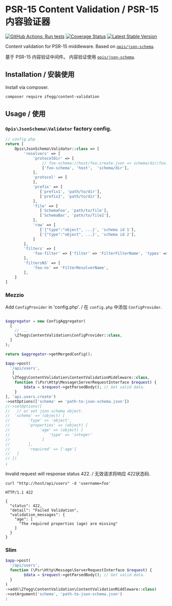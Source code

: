 PSR-15 Content Validation / PSR-15 内容验证器
===========================

[![GitHub Actions: Run tests](https://github.com/zfegg/content-validation/workflows/qa/badge.svg)](https://github.com/zfegg/content-validation/actions?query=workflow%3A%22qa%22)
[![Coverage Status](https://coveralls.io/repos/github/zfegg/content-validation/badge.svg?branch=master)](https://coveralls.io/github/zfegg/content-validation?branch=master)
[![Latest Stable Version](https://poser.pugx.org/zfegg/content-validation/v/stable.png)](https://packagist.org/packages/zfegg/content-validation)

Content validation for PSR-15 middleware. 
Based on [`opis/json-schema`](https://packagist.org/packages/opis/json-schema).


基于 PSR-15 内容验证中间件。
内容验证使用 [`opis/json-schema`](https://packagist.org/packages/opis/json-schema).

Installation / 安装使用
-----------------------

Install via composer.

```bash
composer require zfegg/content-validation
```

Usage / 使用
--------------

### `Opis\JsonSchema\Validator` factory config.

```php
// config.php
return [
    Opis\JsonSchema\Validator::class => [
        'resolvers' => [
            'protocolDir' => [
                // foo-schema://host/foo.create.json => schema/dir/foo.create.json
                ['foo-schema', 'host',  'schema/dir'],
            ],
            'protocol' => [
            ],
            'prefix' => [
               ['prefix1', 'path/to/dir'],
               ['prefix2', 'path/to/dir'],
            ],
            'file' => [
               ['SchemaFoo', 'path/to/file'],
               ['SchemaBar', 'path/to/file2'],
            ],
            'raw' => [
               ['{"type":"object", ...}', 'schema id 1'],
               ['{"type":"object", ...}', 'schema id 2'],
            ]
        ],
        'filters' => [
            'foo-filter' => ['filter' => 'FilterFilterName', 'types' => ['integer']],
        ],
        'filtersNS' => [
            'foo-ns' => 'FilterResolverName',
        ],
    ]
]
```

### Mezzio

Add `ConfigProvider` in 'config.php'. / 在 `config.php` 中添加 `ConfigProvider`.

```php

$aggregator = new ConfigAggregator(
  [
    // ...
    \Zfegg\ContentValidation\ConfigProvider::class,
  ]
);

return $aggregator->getMergedConfig();
```


```php
$app->post(
  '/api/users', 
   [
   \Zfegg\ContentValidation\ContentValidationMiddleware::class,
    function (\Psr\Http\Message\ServerRequestInterface $request) {
        $data = $request->getParsedBody(); // Get valid data.
    }
], 'api.users.create')
->setOptions(['schema' => 'path-to-json-schema.json'])
//->setOptions([  
//   // or set json-schema object. 
//  'schema' => (object) [
//        'type' => 'object',
//        'properties' => (object) [
//             'age' => (object) [
//                 'type' => 'integer'
//              ]
//        ],
//        'required' => ['age']
//   ]
// ])
;
```

Invalid request will response status 422. / 无效请求将响应 422状态码.

```shell
curl "http://host/api/users" -d 'username=foo'

HTTP/1.1 422

{
  "status": 422,
  "detail": "Failed Validation",
  "validation_messages": {
    "age": [
      "The required properties (age) are missing"
    ]
  }
}
```


### Slim 

```php
$app->post(
  '/api/users', 
  function (\Psr\Http\Message\ServerRequestInterface $request) {
        $data = $request->getParsedBody(); // Get valid data.
  }
)
->add(\Zfegg\ContentValidation\ContentValidationMiddleware::class)
->setArgument('schema', 'path-to-json-schema.json')
;
```